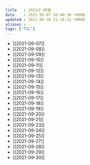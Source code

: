 ```yaml
---
title   : 2021년 09월
date    : 2021-09-07 16:49:36 +0900
updated : 2021-09-30 21:36:12 +0900
aliases : 
tags: ["TIL"]
---
```

- [[2021-09-07]]
- [[2021-09-08]]
- [[2021-09-09]]
- [[2021-09-10]]
- [[2021-09-11]]
- [[2021-09-12]]
- [[2021-09-13]]
- [[2021-09-14]]
- [[2021-09-15]]
- [[2021-09-16]]
- [[2021-09-17]]
- [[2021-09-18]]
- [[2021-09-19]]
- [[2021-09-20]]
- [[2021-09-21]]
- [[2021-09-23]]
- [[2021-09-24]]
- [[2021-09-25]]
- [[2021-09-27]]
- [[2021-09-28]]
- [[2021-09-29]]
- [[2021-09-30]]
